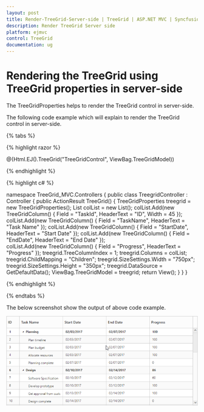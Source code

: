 ```yaml
---
layout: post
title: Render-TreeGrid-Server-side | TreeGrid | ASP.NET MVC | Syncfusion
description: Render TreeGrid Server side
platform: ejmvc
control: TreeGrid
documentation: ug
---
```


# Rendering the TreeGrid using TreeGrid properties in server-side

The TreeGridProperties helps to render the TreeGrid control in server-side.

The following code example which will explain to render the TreeGrid control in server-side.

{% tabs %}

{% highlight razor %}


  @(Html.EJ().TreeGrid("TreeGridControl", ViewBag.TreeGridModel))
  

{% endhighlight  %}

{% highlight c# %}

   namespace TreeGrid_MVC.Controllers
{
    public class TreegridController : Controller
    {
        public ActionResult TreeGrid()
        {
            TreeGridProperties treegrid = new TreeGridProperties();
            List<TreeGridColumn> colList = new List<TreeGridColumn>();
            colList.Add(new TreeGridColumn() { Field = "TaskId", HeaderText = "ID", Width = 45 });
            colList.Add(new TreeGridColumn() { Field = "TaskName", HeaderText = "Task Name" });
            colList.Add(new TreeGridColumn() { Field = "StartDate", HeaderText = "Start Date" });
            colList.Add(new TreeGridColumn() { Field = "EndDate", HeaderText = "End Date" });            
            colList.Add(new TreeGridColumn() { Field = "Progress", HeaderText = "Progress" });
            treegrid.TreeColumnIndex = 1;
            treegrid.Columns = colList;
            treegrid.ChildMapping = "Children";
            treegrid.SizeSettings.Width = "750px";
            treegrid.SizeSettings.Height = "350px";
            treegrid.DataSource = GetDefaultData();
            ViewBag.TreeGridModel = treegrid;
            return View();
        }
    }
}
   
{% endhighlight  %}

{% endtabs %} 

The below screenshot show the output of above code example.

![](Render-TreeGrid-Server-side-images/TreeGrid_img1.png)